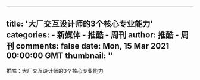 
---
title: '大厂交互设计师的3个核心专业能力'
categories: 
    - 新媒体
    - 推酷 - 周刊
author: 推酷 - 周刊
comments: false
date: Mon, 15 Mar 2021 00:00:00 GMT
thumbnail: ''
---

<div>   
推酷：大厂交互设计师的3个核心专业能力  
</div>
            